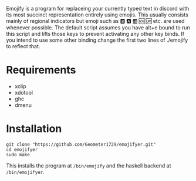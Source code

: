 
Emojify is a program for replaceing your currently typed text in discord with its most succinct representation entirely using emojis.
This usually consists mainly of regional indicators but emoji such as :b: :a: :ab: :sos: :up: etc. are used whenever possible.
The default script assumes you have alt+e bound to run this script and lifts those keys to prevent activating any other key binds.
If you intend to use some other binding change the first two lines of ./emojify to reflect that.

# Requirements 

- xclip
- xdotool
- ghc
- dmenu


# Installation

```
git clone "https://github.com/Geometer1729/emojifyer.git"
cd emojifyer
sudo make
```
This installs the program at  `/bin/emojify` and the haskell backend at `/bin/emojifyer`.
